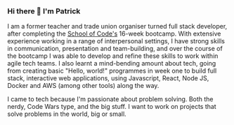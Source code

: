 ### Hi there 👋 I'm Patrick

I am a former teacher and trade union organiser turned full stack developer, after completing the [School of Code's](https://www.schoolofcode.co.uk/) 16-week bootcamp.  With extensive experience working in a range of interpersonal settings, I have strong skills in communication, presentation and team-building, and over the course of the bootcamp I was able to develop and refine these skills to work within agile tech teams.  I also learnt a mind-bending amount about tech, going from creating basic "Hello, world!" programmes in week one to build full stack, interactive web applications, using Javascript, React, Node JS, Docker and AWS (among other tools) along the way.

I came to tech because I'm passionate about problem solving.  Both the nerdy, Code Wars type, and the big stuff.  I want to work on projects that solve problems in the world, big or small.

<!--
**patrickjfl/patrickjfl** is a ✨ _special_ ✨ repository because its `README.md` (this file) appears on your GitHub profile.

Here are some ideas to get you started:

- 🔭 I’m currently working on ...
 
 * A patch for [an open-source pair programming timer](https://pairprogrammingtimer.com/), to add a pause/restart functionality.  The project uses Svelte for its frontend and Go for its server
 * A full stack greenfield app for a client in the fitness sector.  The project is currently in its planning phase - more details coming soon...
 
- 🌱 I’m currently learning ...

* Go
* Graphql
* Svelte
* Java

- 👯 I’m looking to collaborate on ...

... anything that makes the world a better place :D

- 🤔 I’m looking for help with ...

... all of the above :P

- 💬 Ask me about ...

* My amazing experience on the School of Code bootcamp
* The [final project](http://3.250.192.68:3000/) that I worked with my team on, deployed using Docker and AWS
* My background and journey into tech
*

<!-- - 📫 How to reach me: ... -->
<!-- - 😄 Pronouns: ... -->
<!-- - ⚡ Fun fact: ... -->
